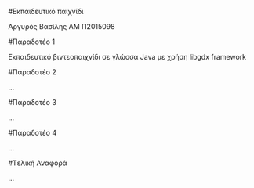 #Εκπαιδευτικό παιχνίδι

Αργυρός Βασίλης ΑΜ Π2015098

#Παραδοτέο 1

Εκπαιδευτικό βιντεοπαιχνίδι σε γλώσσα Java με χρήση libgdx framework

#Παραδοτέο 2

…

#Παραδοτέο 3

...

#Παραδοτέο 4

...

#Tελική Αναφορά

...
